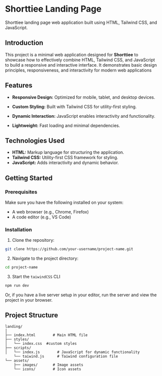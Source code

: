 # Shorttiee Landing Page 

Shorttiee landing page  web application built using HTML, Tailwind CSS, and JavaScript.


## Introduction

This project is a minimal web application designed for **Shorttiee** to showcase how to effectively combine HTML, Tailwind CSS, and JavaScript to build a responsive and interactive interface. It demonstrates basic design principles, responsiveness, and interactivity for modern web applications


## Features

- **Responsive Design:** Optimized for mobile, tablet, and desktop devices.

- **Custom Styling:** Built with Tailwind CSS for utility-first styling.

- **Dynamic Interaction:** JavaScript enables interactivity and functionality.

- **Lightweight:** Fast loading and minimal dependencies.


## Technologies Used

- **HTML:** Markup language for structuring the application.
- **Tailwind CSS:** Utility-first CSS framework for styling.
- **JavaScript:** Adds interactivity and dynamic behavior.


## Getting Started

### Prerequisites

Make sure you have the following installed on your system:

- A web browser (e.g., Chrome, Firefox)
- A code editor (e.g., VS Code)


### Installation

1. Clone the repository:

```bash 
git clone https://github.com/your-username/project-name.git
```

2. Navigate to the project directory:

```bash 
cd project-name
```

3.  Start the `taiwindCSS` CLI
```bash
npm run dev
```

Or, if you have a live server setup in your editor, run the server and view the project in your browser.



## Project Structure

```plaintext
landing/
│
├── index.html        # Main HTML file
├── styles/
│   └── index.css  #custom styles
├── scripts/
│   └── index.js        # JavaScript for dynamic functionality
    └── taiwind.js      # Taiwind configuration file
└── assets/
    ├── images/       # Image assets
    └── icons/        # Icon assets

```








